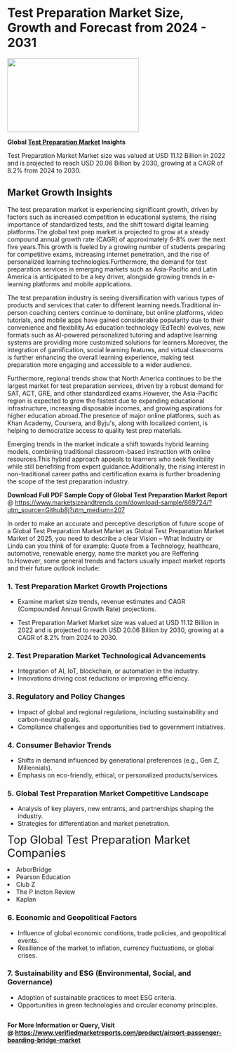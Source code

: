 <H1>Test Preparation Market Size, Growth and Forecast from 2024 - 2031</H1><img class="aligncenter size-medium wp-image-584254" src="https://thirdeyenews.in/wp-content/uploads/2024/09/Global-Market-Research-300x168.jpeg" alt="" width="300" height="168" /><p><strong>Global&nbsp;<a href="https://www.marketsizeandtrends.com/download-sample/869724/?utm_source=Github8j?utm_medium=207">Test Preparation Market</a> Insights</strong></p><p>Test Preparation Market Market size was valued at USD 11.12 Billion in 2022 and is projected to reach USD 20.06 Billion by 2030, growing at a CAGR of 8.2% from 2024 to 2030.</p><p><h2>Market Growth Insights</h2> <p>The test preparation market is experiencing significant growth, driven by factors such as increased competition in educational systems, the rising importance of standardized tests, and the shift toward digital learning platforms.The global test prep market is projected to grow at a steady compound annual growth rate (CAGR) of approximately 6-8% over the next five years.This growth is fueled by a growing number of students preparing for competitive exams, increasing internet penetration, and the rise of personalized learning technologies.Furthermore, the demand for test preparation services in emerging markets such as Asia-Pacific and Latin America is anticipated to be a key driver, alongside growing trends in e-learning platforms and mobile applications.</p> <p>The test preparation industry is seeing diversification with various types of products and services that cater to different learning needs.Traditional in-person coaching centers continue to dominate, but online platforms, video tutorials, and mobile apps have gained considerable popularity due to their convenience and flexibility.As education technology (EdTech) evolves, new formats such as AI-powered personalized tutoring and adaptive learning systems are providing more customized solutions for learners.Moreover, the integration of gamification, social learning features, and virtual classrooms is further enhancing the overall learning experience, making test preparation more engaging and accessible to a wider audience.</p> <p>Furthermore, regional trends show that North America continues to be the largest market for test preparation services, driven by a robust demand for SAT, ACT, GRE, and other standardized exams.However, the Asia-Pacific region is expected to grow the fastest due to expanding educational infrastructure, increasing disposable incomes, and growing aspirations for higher education abroad.The presence of major online platforms, such as Khan Academy, Coursera, and Byju's, along with localized content, is helping to democratize access to quality test prep materials.</p> <p>Emerging trends in the market indicate a shift towards hybrid learning models, combining traditional classroom-based instruction with online resources.This hybrid approach appeals to learners who seek flexibility while still benefiting from expert guidance.Additionally, the rising interest in non-traditional career paths and certification exams is further broadening the scope of the test preparation industry.</p> <p><span class=""><strong>Download Full PDF Sample Copy of Global Test Preparation Market Report</strong> @ <a href="https://www.marketsizeandtrends.com/download-sample/869724/?utm_source=Github8j?utm_medium=207" target="_blank">https://www.marketsizeandtrends.com/download-sample/869724/?utm_source=Github8j?utm_medium=207</a></span></p><p>In order to make an accurate and perceptive description of future scope of a Global&nbsp;Test Preparation Market Market as Global&nbsp;Test Preparation Market Market of 2025, you need to describe a clear Vision &ndash; What Industry or Linda can you think of for example: Quote from a Technology, healthcare, automotive, renewable energy, name the market you are Reffering to.However, some general trends and factors usually impact market reports and their future outlook include:</p><h3>1.&nbsp;<strong>Test Preparation Market Growth Projections</strong></h3><ul><li>Examine market size trends, revenue estimates and CAGR (Compounded Annual Growth Rate) projections.</li><li><p>Test Preparation Market Market size was valued at USD 11.12 Billion in 2022 and is projected to reach USD 20.06 Billion by 2030, growing at a CAGR of 8.2% from 2024 to 2030.</p></li></ul><h3>2.&nbsp;<strong>Test Preparation Market Technological Advancements</strong></h3><ul><li>Integration of AI, IoT, blockchain, or automation in the industry.</li><li>Innovations driving cost reductions or improving efficiency.</li></ul><h3>3.&nbsp;<strong>Regulatory and Policy Changes</strong></h3><ul><li>Impact of global and regional regulations, including sustainability and carbon-neutral goals.</li><li>Compliance challenges and opportunities tied to government initiatives.</li></ul><h3>4.&nbsp;<strong>Consumer Behavior Trends</strong></h3><ul><li>Shifts in demand influenced by generational preferences (e.g., Gen Z, Millennials).</li><li>Emphasis on eco-friendly, ethical, or personalized products/services.</li></ul><h3>5.&nbsp;<strong>Global Test Preparation Market Competitive Landscape</strong></h3><ul><li>Analysis of key players, new entrants, and partnerships shaping the industry.</li><li>Strategies for differentiation and market penetration.</li></ul><p data-pm-slice="1 1 []"><span style="color: inherit; font-family: inherit; font-size: 25px;">Top Global Test Preparation Market Companies</span></p><div class="" data-test-id=""><p><li>ArborBridge</li><li> Pearson Education</li><li> Club Z</li><li> The P Incton Review</li><li> Kaplan</li></p></div><h3>6.&nbsp;<strong>Economic and Geopolitical Factors</strong></h3><ul><li>Influence of global economic conditions, trade policies, and geopolitical events.</li><li>Resilience of the market to inflation, currency fluctuations, or global crises.</li></ul><h3>7.&nbsp;<strong>Sustainability and ESG (Environmental, Social, and Governance)</strong></h3><ul><li>Adoption of sustainable practices to meet ESG criteria.</li><li>Opportunities in green technologies and circular economy principles.</li></ul><h2><strong style="font-size: 14px;">For More Information or Query, Visit @&nbsp;</strong><a style="background-color: #ffffff; font-size: 14px;" href="https://www.marketsizeandtrends.com/report/test-preparation-market/" target="_blank">https://www.verifiedmarketreports.com/product/airport-passenger-boarding-bridge-market</a></h2>